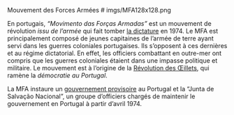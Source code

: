 Mouvement des Forces Armées # imgs/MFA128x128.png

En portugais, *“Movimento das Forças Armadas”* est un mouvement de révolution *issu de l’armée* qui fait tomber [la dictature](articles/02_Gouvernement_Sal.md) en 1974. Le MFA est principalement composé de jeunes capitaines de l’armée de terre ayant servi dans les guerres coloniales portugaises. Ils s’opposent à ces dernières et au régime dictatorial. En effet, les officiers combattant en outre-mer ont compris que les guerres coloniales étaient dans une impasse politique et militaire. Le mouvement est à l’origine de la [Révolution des Œillets](articles/04_Revo_Oeillet.md), qui ramène la *démocratie au Portugal*.

La MFA instaure un [gouvernement provisoire](articles/07_Gouvernement_Prov.md) au Portugal et la “Junta de Salvação Nacional”, un groupe d’officiers chargés de maintenir le gouvernement en Portugal à partir d’avril 1974. 
